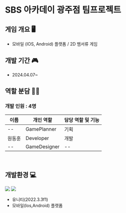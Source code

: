  <h1> SBS 아카데이 광주점 팀프로젝트  </h1>

## 게임 개요 🖥
- 모바일 (IOS, Android) 플랫폼 / 2D 뱀서류 게임

## 개발 기간 🎮
- 2024.04.07~

## 역할 분담 🧑‍💻
### 개발 인원 : 4명
| 이름 | 개인 역할 | 담당 역할 및 기능 |
| ------ | ---------- | ------ |
| -- | GamePlanner | 기획 |
| 원동훈 | Developer | 개발 |
| -- | GameDesigner | -- |

<br/>

## 개발환경 💻
<img src="https://img.shields.io/badge/Unity-FFFFFF?style=for-the-badge&logo=Unity&logoColor=black">

<img src="https://img.shields.io/badge/csharp-512BD4?style=for-the-badge&logo=csharp&logoColor=white">

- 유니티(2022.3.3f1)
- 모바일(Ios,Android) 플랫폼 
